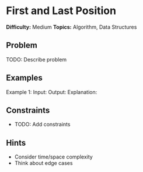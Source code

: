 # First and Last Position

**Difficulty:** Medium
**Topics:** Algorithm, Data Structures

## Problem
TODO: Describe problem

## Examples
Example 1:
Input: 
Output: 
Explanation: 

## Constraints
- TODO: Add constraints

## Hints
- Consider time/space complexity
- Think about edge cases
